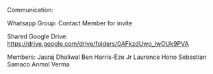 Communication: 

Whatsapp Group: Contact Member for invite

Shared Google Drive: https://drive.google.com/drive/folders/0AFkzdUwo_lwOUk9PVA

Members: 
Jasraj Dhaliwal
Ben Harris-Eze Jr
Laurence Hono
Sebastian Samaco
Anmol Verma

